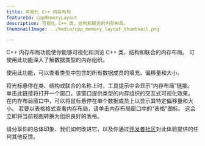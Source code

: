 ```yaml
---
title: 可视化 C++ 内存布局
featureId: CppMemoryLayout
description: 可视化 C++ 类、结构和联合的内存布局。
thumbnailImage: ../media/cpp_memory_layout_thumbnail.png

---
```



C++ 内存布局功能使你能够可视化和浏览 C++ 类、结构和联合的内存布局。 可使用此功能深入了解数据类型的内存组织。

使用此功能，可以查看类型中包含的所有数据成员的填充、偏移量和大小。

将光标悬停在类、结构或联合的名称上时，工具提示中会显示“内存布局”链接。 单击此链接将打开一个窗口，该窗口提供类型的内存组织的交互式可视化效果。 在内存布局窗口中，可以将鼠标悬停在单个数据成员上以显示其特定偏移量和大小。
若要以表格格式查看内存布局，请单击内存布局窗口中的“表格”图标。 这会立即将当前视图转换为组织良好的表格。

请分享你的总体印象、我们如何改进它，以及你通过[开发者社区](https://developercommunity.visualstudio.com/VisualStudio)对此体验提供的任何其他反馈。
